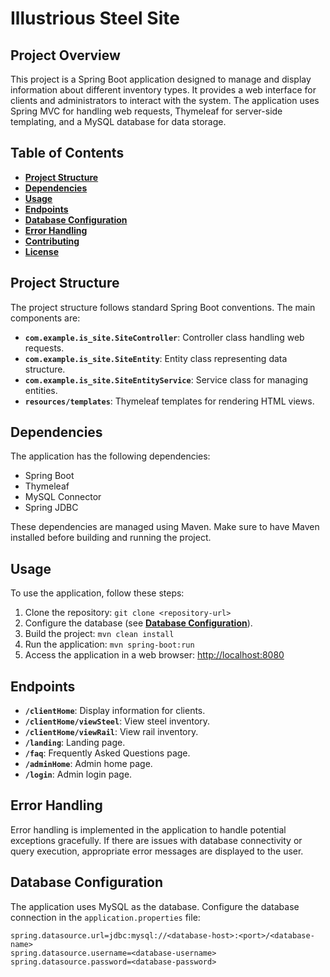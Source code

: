 # Illustrious Steel Site

## Project Overview

This project is a Spring Boot application designed to manage and display information about different inventory types. It provides a web interface for clients and administrators to interact with the system. The application uses Spring MVC for handling web requests, Thymeleaf for server-side templating, and a MySQL database for data storage.

## Table of Contents

- [**Project Structure**](#project-structure)
- [**Dependencies**](#dependencies)
- [**Usage**](#usage)
- [**Endpoints**](#endpoints)
- [**Database Configuration**](#database-configuration)
- [**Error Handling**](#error-handling)
- [**Contributing**](#contributing)
- [**License**](#license)

## Project Structure

The project structure follows standard Spring Boot conventions. The main components are:

- **`com.example.is_site.SiteController`**: Controller class handling web requests.
- **`com.example.is_site.SiteEntity`**: Entity class representing data structure.
- **`com.example.is_site.SiteEntityService`**: Service class for managing entities.
- **`resources/templates`**: Thymeleaf templates for rendering HTML views.

## Dependencies

The application has the following dependencies:

- Spring Boot
- Thymeleaf
- MySQL Connector
- Spring JDBC

These dependencies are managed using Maven. Make sure to have Maven installed before building and running the project.

## Usage

To use the application, follow these steps:

1. Clone the repository: `git clone <repository-url>`
2. Configure the database (see [**Database Configuration**](#database-configuration)).
3. Build the project: `mvn clean install`
4. Run the application: `mvn spring-boot:run`
5. Access the application in a web browser: [http://localhost:8080](http://localhost:8080)

## Endpoints

- **`/clientHome`**: Display information for clients.
- **`/clientHome/viewSteel`**: View steel inventory.
- **`/clientHome/viewRail`**: View rail inventory.
- **`/landing`**: Landing page.
- **`/faq`**: Frequently Asked Questions page.
- **`/adminHome`**: Admin home page.
- **`/login`**: Admin login page.

## Error Handling
Error handling is implemented in the application to handle potential exceptions gracefully. If there are issues with database connectivity or query execution, appropriate error messages are displayed to the user.

## Database Configuration

The application uses MySQL as the database. Configure the database connection in the `application.properties` file:

```properties
spring.datasource.url=jdbc:mysql://<database-host>:<port>/<database-name>
spring.datasource.username=<database-username>
spring.datasource.password=<database-password> 
